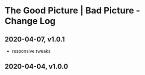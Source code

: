 # The Good Picture | Bad Picture - Change Log

## 2020-04-07, v1.0.1
- responsive tweaks

## 2020-04-04, v1.0.0


